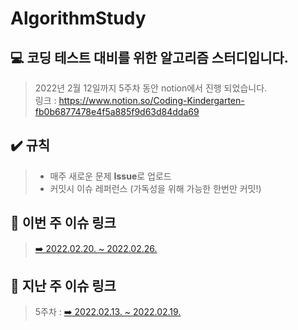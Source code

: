 # AlgorithmStudy

## 💻 코딩 테스트 대비를 위한 알고리즘 스터디입니다.   

> 2022년 2월 12일까지 5주차 동안 notion에서 진행 되었습니다.   
링크 :  <https://www.notion.so/Coding-Kindergarten-fb0b6877478e4f5a885f9d63d84dda69>

## ✔️ 규칙
> * 매주 새로운 문제 **Issue**로 업로드
> * 커밋시 이슈 레퍼런스 (가독성을 위해 가능한 한번만 커밋!)

## 🔗 이번 주 이슈 링크
> <a href = "https://github.com/qkd1101/AlgorithmStudy/issues/2"> ➡️ 2022.02.20. ~ 2022.02.26. </a>


## 🔗 지난 주 이슈 링크
> 5주차 : <a href = "https://github.com/qkd1101/AlgorithmStudy/issues/1"> ➡️ 2022.02.13. ~ 2022.02.19. </a> 
